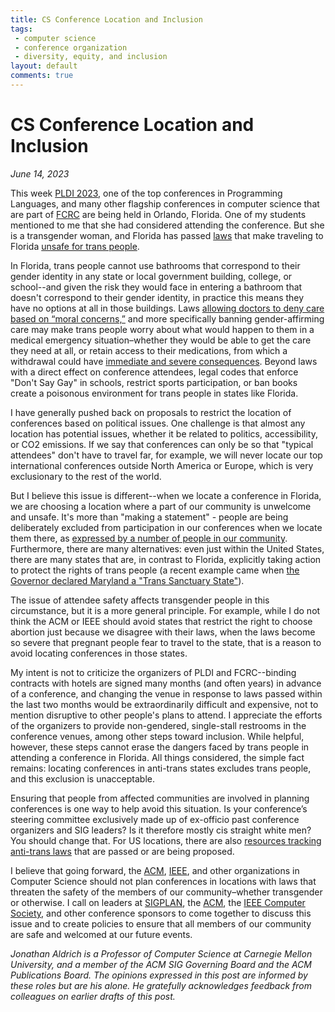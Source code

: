 ```yaml
---
title: CS Conference Location and Inclusion
tags:
 - computer science
 - conference organization
 - diversity, equity, and inclusion
layout: default
comments: true
---
```




CS Conference Location and Inclusion
====================================

*June 14, 2023*

This week [PLDI 2023](https://pldi23.sigplan.org/), one of the top conferences in Programming Languages, and many other flagship conferences in computer science that are part of [FCRC](https://fcrc.acm.org/) are being held in Orlando, Florida.  One of my students mentioned to me that she had considered attending the conference.  But she is a transgender woman, and Florida has passed [laws](https://www.tallahassee.com/story/news/politics/2023/04/25/floridas-trans-people-parents-of-trans-kids-see-options-steadily-banned/70132161007/) that make traveling to Florida [unsafe for trans people](https://www.eqfl.org/florida-travel-advisory).

In Florida, trans people cannot use bathrooms that correspond to their gender identity in any state or local government building, college, or school--and given the risk they would face in entering a bathroom that doesn't correspond to their gender identity, in practice this means they have no options at all in those buildings.  Laws [allowing doctors to deny care based on “moral concerns,”](https://www.aclufl.org/en/press-releases/aclu-florida-statement-bill-allows-healthcare-providers-and-payors-refuse-healthcare) and more specifically banning gender-affirming care may make trans people worry about what would happen to them in a medical emergency situation–whether they would be able to get the care they need at all, or retain access to their  medications, from which a withdrawal could have [immediate and severe consequences](https://enbynyc.com/blogs/news/side-effects-of-stopping-hrt-suddenly).  Beyond laws with a direct effect on conference attendees, legal codes that enforce "Don't Say Gay" in schools, restrict sports participation, or ban books create a poisonous environment for trans people in states like Florida.

I have generally pushed back on proposals to restrict the location of conferences based on political issues.  One challenge is that almost any location has potential issues, whether it be related to politics, accessibility, or CO2 emissions.  If we say that conferences can only be so that "typical attendees" don't have to travel far, for example, we will never locate our top international conferences outside North America or Europe, which is very exclusionary to the rest of the world.

But I believe this issue is different--when we locate a conference in Florida, we are choosing a location where a part of our community is unwelcome and unsafe.  It's more than "making a statement" - people are being deliberately excluded from participation in our conferences when we locate them there, as [expressed by a number of people in our community](https://twitter.com/search?q=pldi%20florida&src=typed_query).  Furthermore, there are many alternatives: even just within the United States, there are many states that are, in contrast to Florida, explicitly taking action to protect the rights of trans people (a recent example came when [the Governor declared Maryland a "Trans Sanctuary State"](https://www.erininthemorning.com/p/maryland-governor-declares-maryland)).

The issue of attendee safety affects transgender people in this circumstance, but it is a more general principle.  For example, while I do not think the ACM or IEEE should avoid states that restrict the right to choose abortion just because we disagree with their laws, when the laws become so severe that pregnant people fear to travel to the state, that is a reason to avoid locating conferences in those states.

My intent is not to criticize the organizers of PLDI and FCRC--binding contracts with hotels are signed many months (and often years) in advance of a conference, and changing the venue in response to laws passed within the last two months would be extraordinarily difficult and expensive, not to mention disruptive to other people's plans to attend.  I appreciate the efforts of the organizers to provide non-gendered, single-stall restrooms in the conference venues, among other steps toward inclusion.  While helpful, however, these steps cannot erase the dangers faced by trans people in attending a conference in Florida.  All things considered, the simple fact remains: locating conferences in anti-trans states excludes trans people, and this exclusion is unacceptable.

Ensuring that people from affected communities are involved in planning conferences is one way to help avoid this situation.  Is your conference’s steering committee exclusively made up of ex-officio past conference organizers and SIG leaders?  Is it therefore mostly cis straight white men?  You should change that. For US locations, there are also [resources tracking anti-trans laws](https://www.aclu.org/legislative-attacks-on-lgbtq-rights) that are passed or are being proposed.

I believe that going forward, the [ACM](https://www.acm.org/), [IEEE](https://www.ieee.org/), and other organizations in Computer Science should not plan conferences in locations with laws that threaten the safety of the members of our community–whether transgender or otherwise.  I call on leaders at [SIGPLAN](https://www.sigplan.org/), the [ACM](https://www.acm.org/), the [IEEE Computer Society](https://www.computer.org/), and other conference sponsors to come together to discuss this issue and to create policies to ensure that all members of our community are safe and welcomed at our future events.

*Jonathan Aldrich is a Professor of Computer Science at Carnegie Mellon University, and a member of the ACM SIG Governing Board and the ACM Publications Board.  The opinions expressed in this post are informed by these roles but are his alone.  He gratefully acknowledges feedback from colleagues on earlier drafts of this post.*
